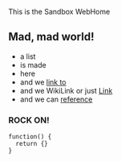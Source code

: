 This is the Sandbox WebHome

## Mad, mad world!

* a list
* is made
* here
* and we [link to](http://www.google.com/?q=go)
* and we WikiLink or just [Link](Link)
* and we can [reference][ref]

### ROCK ON!

```
function() {
  return {}
}
```

[ref]: http://www.google.com/?q=ref
